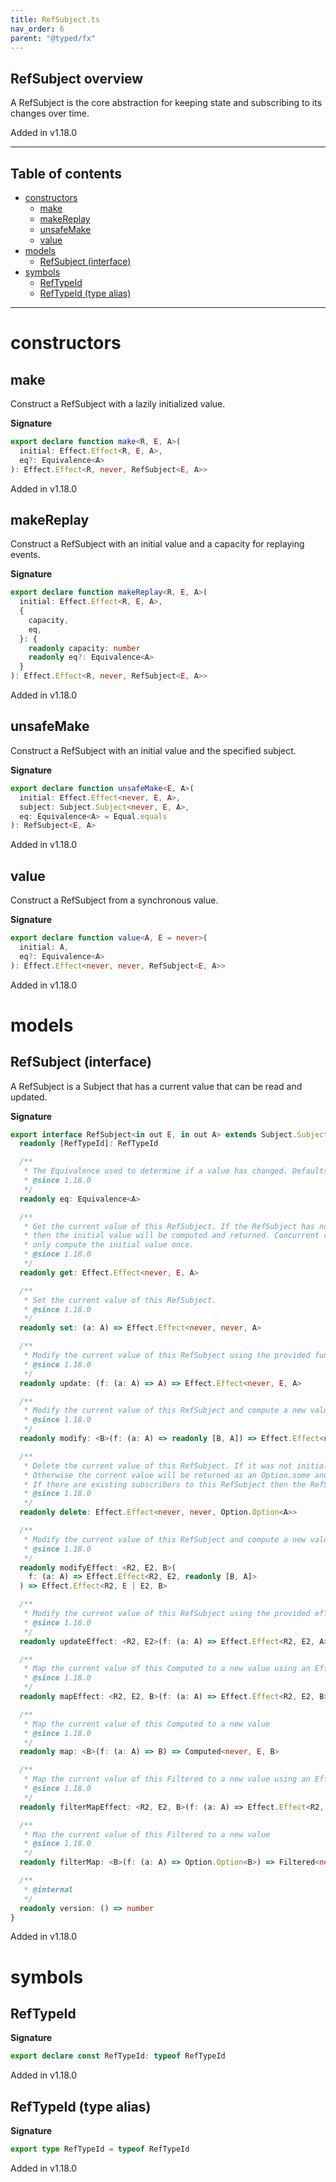```yaml
---
title: RefSubject.ts
nav_order: 6
parent: "@typed/fx"
---
```


## RefSubject overview

A RefSubject is the core abstraction for keeping state and subscribing to its
changes over time.

Added in v1.18.0

---

<h2 class="text-delta">Table of contents</h2>

- [constructors](#constructors)
  - [make](#make)
  - [makeReplay](#makereplay)
  - [unsafeMake](#unsafemake)
  - [value](#value)
- [models](#models)
  - [RefSubject (interface)](#refsubject-interface)
- [symbols](#symbols)
  - [RefTypeId](#reftypeid)
  - [RefTypeId (type alias)](#reftypeid-type-alias)

---

# constructors

## make

Construct a RefSubject with a lazily initialized value.

**Signature**

```ts
export declare function make<R, E, A>(
  initial: Effect.Effect<R, E, A>,
  eq?: Equivalence<A>
): Effect.Effect<R, never, RefSubject<E, A>>
```

Added in v1.18.0

## makeReplay

Construct a RefSubject with an initial value and a capacity for replaying events.

**Signature**

```ts
export declare function makeReplay<R, E, A>(
  initial: Effect.Effect<R, E, A>,
  {
    capacity,
    eq,
  }: {
    readonly capacity: number
    readonly eq?: Equivalence<A>
  }
): Effect.Effect<R, never, RefSubject<E, A>>
```

Added in v1.18.0

## unsafeMake

Construct a RefSubject with an initial value and the specified subject.

**Signature**

```ts
export declare function unsafeMake<E, A>(
  initial: Effect.Effect<never, E, A>,
  subject: Subject.Subject<never, E, A>,
  eq: Equivalence<A> = Equal.equals
): RefSubject<E, A>
```

Added in v1.18.0

## value

Construct a RefSubject from a synchronous value.

**Signature**

```ts
export declare function value<A, E = never>(
  initial: A,
  eq?: Equivalence<A>
): Effect.Effect<never, never, RefSubject<E, A>>
```

Added in v1.18.0

# models

## RefSubject (interface)

A RefSubject is a Subject that has a current value that can be read and updated.

**Signature**

```ts
export interface RefSubject<in out E, in out A> extends Subject.Subject<never, E, A>, Effect.Effect<never, E, A> {
  readonly [RefTypeId]: RefTypeId

  /**
   * The Equivalence used to determine if a value has changed. Defaults to `Equal.equals`.
   * @since 1.18.0
   */
  readonly eq: Equivalence<A>

  /**
   * Get the current value of this RefSubject. If the RefSubject has not been initialized
   * then the initial value will be computed and returned. Concurrent calls to `get` will
   * only compute the initial value once.
   * @since 1.18.0
   */
  readonly get: Effect.Effect<never, E, A>

  /**
   * Set the current value of this RefSubject.
   * @since 1.18.0
   */
  readonly set: (a: A) => Effect.Effect<never, never, A>

  /**
   * Modify the current value of this RefSubject using the provided function.
   * @since 1.18.0
   */
  readonly update: (f: (a: A) => A) => Effect.Effect<never, E, A>

  /**
   * Modify the current value of this RefSubject and compute a new value.
   * @since 1.18.0
   */
  readonly modify: <B>(f: (a: A) => readonly [B, A]) => Effect.Effect<never, E, B>

  /**
   * Delete the current value of this RefSubject. If it was not initialized the Option.none will be returned.
   * Otherwise the current value will be returned as an Option.some and the RefSubject will be uninitialized.
   * If there are existing subscribers to this RefSubject then the RefSubject will be re-initialized.
   * @since 1.18.0
   */
  readonly delete: Effect.Effect<never, never, Option.Option<A>>

  /**
   * Modify the current value of this RefSubject and compute a new value using the provided effectful function.
   * @since 1.18.0
   */
  readonly modifyEffect: <R2, E2, B>(
    f: (a: A) => Effect.Effect<R2, E2, readonly [B, A]>
  ) => Effect.Effect<R2, E | E2, B>

  /**
   * Modify the current value of this RefSubject using the provided effectful function.
   * @since 1.18.0
   */
  readonly updateEffect: <R2, E2>(f: (a: A) => Effect.Effect<R2, E2, A>) => Effect.Effect<R2, E | E2, A>

  /**
   * Map the current value of this Computed to a new value using an Effect
   * @since 1.18.0
   */
  readonly mapEffect: <R2, E2, B>(f: (a: A) => Effect.Effect<R2, E2, B>) => Computed<R2, E | E2, B>

  /**
   * Map the current value of this Computed to a new value
   * @since 1.18.0
   */
  readonly map: <B>(f: (a: A) => B) => Computed<never, E, B>

  /**
   * Map the current value of this Filtered to a new value using an Effect
   * @since 1.18.0
   */
  readonly filterMapEffect: <R2, E2, B>(f: (a: A) => Effect.Effect<R2, E2, Option.Option<B>>) => Filtered<R2, E | E2, B>

  /**
   * Map the current value of this Filtered to a new value
   * @since 1.18.0
   */
  readonly filterMap: <B>(f: (a: A) => Option.Option<B>) => Filtered<never, E, B>

  /**
   * @internal
   */
  readonly version: () => number
}
```

Added in v1.18.0

# symbols

## RefTypeId

**Signature**

```ts
export declare const RefTypeId: typeof RefTypeId
```

Added in v1.18.0

## RefTypeId (type alias)

**Signature**

```ts
export type RefTypeId = typeof RefTypeId
```

Added in v1.18.0
